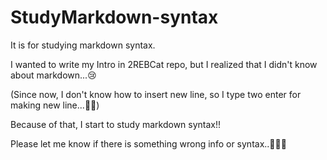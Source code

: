 # StudyMarkdown-syntax

It is for studying markdown syntax.

I wanted to write my Intro in 2REBCat repo, but I realized that I didn't know about markdown...😢

(Since now, I don't know how to insert new line, so I type two enter for making new line...🤦‍♂️)

Because of that, I start to study markdown syntax!!

Please let me know if there is something wrong info or syntax..🙏🙏🙏
